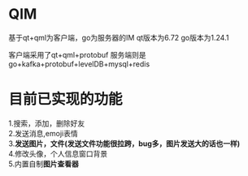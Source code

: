 # QIM
基于qt+qml为客户端，go为服务器的IM
qt版本为6.72 go版本为1.24.1

客户端采用了qt+qml+protobuf
服务端则是go+kafka+protobuf+levelDB+mysql+redis

# 目前已实现的功能  
1.搜索，添加，删除好友  
2.发送消息,emoji表情  
3.**发送图片，文件(发送文件功能很拉跨，bug多，图片发送大的话也一样)**  
4.修改头像，个人信息窗口背景  
5.内置自制**图片查看器**  


